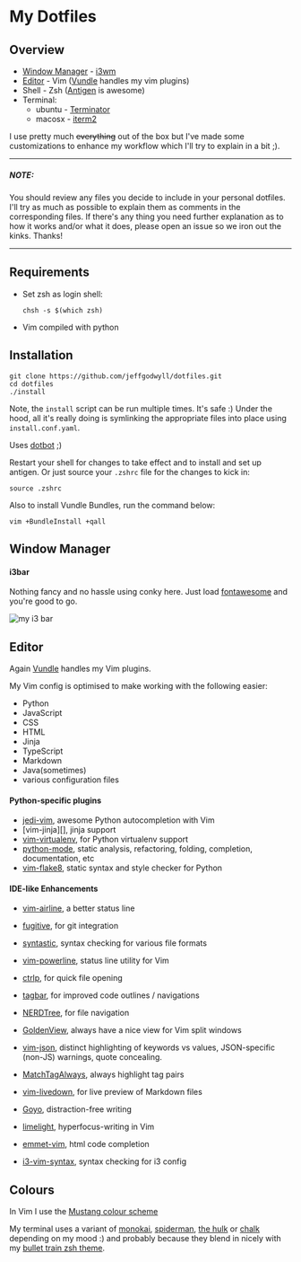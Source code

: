 My Dotfiles
===========

Overview
--------

* [Window Manager](#window-manager) - [i3wm](http://i3wm.org/)
* [Editor](#editor) - Vim ([Vundle](https://github.com/gmarik/Vundle.vim) handles my vim plugins)
* Shell - Zsh ([Antigen](https://github.com/zsh-users/antigen) is awesome)
* Terminal:
  - ubuntu - [Terminator](http://en.wikipedia.org/wiki/Gnome_Terminator)
  - macosx - [iterm2 ]()

I use pretty much ~~everything~~ out of the box but I've made some customizations to enhance my workflow
which I'll try to explain in a bit ;).

---------------------
##### NOTE:

You should review any files you decide to include in your personal dotfiles.
I'll try as much as possible to explain them as comments in the corresponding
files. If there's any thing you need further explanation as to how it works
and/or what it does, please open an issue so we iron out the kinks. Thanks!

--------------------
Requirements
------------

- Set zsh as login shell:

      chsh -s $(which zsh)

- Vim compiled with python

Installation
------------

    git clone https://github.com/jeffgodwyll/dotfiles.git
    cd dotfiles
    ./install

Note, the `install` script can be run multiple times. It's safe :) Under the
hood, all it's really doing is symlinking the appropriate files into place using
`install.conf.yaml`.

Uses [dotbot](https://github.com/anishathalye/dotbot) ;)

Restart your shell for changes to take effect and to install and set up
antigen. Or just source your `.zshrc` file for the changes to kick in:

    source .zshrc

Also to install Vundle Bundles, run the command below:

    vim +BundleInstall +qall

Window Manager
--------------

#### i3bar

Nothing fancy and no hassle using conky here.
Just load [fontawesome](http://fortawesome.github.io/Font-Awesome/) and you're
good to go.

![my i3 bar](https://lh3.googleusercontent.com/-0edPkKmRY14/VCiom6ox_9I/AAAAAAAAGWM/wxlxBddAtNM/w1013-h15-no/my_i3bar.png "my i3 bar")

Editor
------

Again [Vundle](https://github.com/gmarik/Vundle.vim) handles my Vim plugins.

My Vim config is optimised to make working with the following easier:
- Python
- JavaScript
- CSS
- HTML
- Jinja
- TypeScript
- Markdown
- Java(sometimes)
- various configuration files


#### Python-specific plugins

- [jedi-vim][], awesome Python autocompletion with Vim
- [vim-jinja][], jinja support
- [vim-virtualenv][], for Python virtualenv support
- [python-mode][], static analysis, refactoring, folding, completion, documentation, etc
- [vim-flake8][], static syntax and style checker for Python


#### IDE-like Enhancements

- [vim-airline][], a better status line
- [fugitive][], for git integration
- [syntastic][], syntax checking for various file formats
- [vim-powerline][], status line utility for Vim
- [ctrlp][], for quick file opening
- [tagbar][], for improved code outlines / navigations
- [NERDTree][], for file navigation
- [GoldenView][], always have a nice view for Vim split windows
- [vim-json][], distinct highlighting of keywords vs values, JSON-specific (non-JS) warnings, quote concealing.
- [MatchTagAlways][], always highlight tag pairs
- [vim-livedown][], for live preview of Markdown files
- [Goyo][], distraction-free writing
- [limelight][], hyperfocus-writing in Vim
- [emmet-vim][], html code completion
- [i3-vim-syntax][], syntax checking for i3 config


  [NERDTree]: https://github.com/scrooloose/nerdtree
  [numbers]: https://github.com/myusuf3/numbers.vim.git
  [ctrlp]: https://github.com/kien/ctrlp.vim.git
  [fugitive]: http://github.com/tpope/vim-fugitive.git
  [Goyo]: https://github.com/junegunn/goyo.vim
  [vimmarkdown]: https://github.com/tpope/vim-markdown
  [vim-livedown]: https://github.com/shime/vim-livedown
  [GoldenView]: https://github.com/zhaocai/GoldenView
  [syntastic]: https://github.com/scrooloose/syntastic
  [jedi-vim]: https://github.com/davidhalter/jedi-vimx
  [MatchTagAlways]: https://github.com/Valloric/MatchTagAlways
  [vim-json]: https://github.com/elzr/vim-json
  [vim-jinja2-syntax]: https://github.com/glench/vim-jinja2-syntax
  [vim-virtualenv]: https://github.com/jmcantrell/vim-virtualenv
  [python-mode]: https://github.com/klen/python-modei
  [vim-flake8]: https://github.com/nvie/vim-flake8
  [vim-airline]: https://github.com/bling/vim-airline
  [emmet-vim]: https://github.com/mattn/emmet-vim
  [i3-vim-syntax]: https://github.com/PotatoesMaster/i3-vim-syntax
  [limelight]: https://github.com/junegunn/limelight.vim
  [tagbar]: https://github.com/majutsushi/tagbar
  [vim-powerline]: https://github.com/Lokaltog/vim-powerline

Colours
-------

In Vim I use the [Mustang colour scheme][mustang]

My terminal uses a variant of [monokai][monokai], [spiderman][spiderman], [the hulk][the hulk] or [chalk][chalk] depending on my
mood :) and probably because they blend in nicely with my
[bullet train zsh theme][bt].

[bt]: https://github.com/caiogondim/bullet-train-oh-my-zsh-theme
[chalk]: https://github.com/mbadolato/iTerm2-Color-Schemes/blob/master/terminator/Chalk.config
[mustang]: http://hcalves.deviantart.com/art/Mustang-Vim-Colorscheme-98974484
[monokai]: https://github.com/mbadolato/iTerm2-Color-Schemes/blob/master/terminator/DimmedMonokai.config
[spiderman]: https://github.com/mbadolato/iTerm2-Color-Schemes/blob/master/schemes/Spiderman.itermcolors
[the hulk]: https://github.com/mbadolato/iTerm2-Color-Schemes/blob/master/schemes/The%20Hulk.itermcolors
